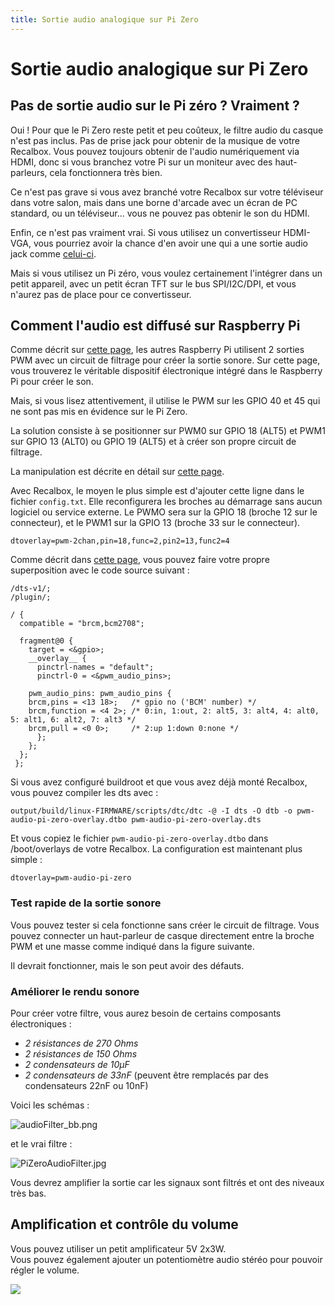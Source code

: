 ```yaml
---
title: Sortie audio analogique sur Pi Zero
---
```


# Sortie audio analogique sur Pi Zero

## Pas de sortie audio sur le Pi zéro ? Vraiment ?

Oui ! Pour que le Pi Zero reste petit et peu coûteux, le filtre audio du casque n'est pas inclus. Pas de prise jack pour obtenir de la musique de votre Recalbox. Vous pouvez toujours obtenir de l'audio numériquement via HDMI, donc si vous branchez votre Pi sur un moniteur avec des haut-parleurs, cela fonctionnera très bien.

Ce n'est pas grave si vous avez branché votre Recalbox sur votre téléviseur dans votre salon, mais dans une borne d'arcade avec un écran de PC standard, ou un téléviseur... vous ne pouvez pas obtenir le son du HDMI.

Enfin, ce n'est pas vraiment vrai. Si vous utilisez un convertisseur HDMI-VGA, vous pourriez avoir la chance d'en avoir une qui a une sortie audio jack comme [celui-ci](https://www.amazon.fr/dp/B075L812M3/).

Mais si vous utilisez un Pi zéro, vous voulez certainement l'intégrer dans un petit appareil, avec un petit écran TFT sur le bus SPI/I2C/DPI, et vous n'aurez pas de place pour ce convertisseur.

## Comment l'audio est diffusé sur Raspberry Pi

Comme décrit sur [cette page](https://learn.adafruit.com/introducing-the-raspberry-pi-zero/audio-outputs), les autres Raspberry Pi utilisent 2 sorties PWM avec un circuit de filtrage pour créer la sortie sonore. Sur cette page, vous trouverez le véritable dispositif électronique intégré dans le Raspberry Pi pour créer le son.

Mais, si vous lisez attentivement, il utilise le PWM sur les GPIO 40 et 45 qui ne sont pas mis en évidence sur le Pi Zero.

La solution consiste à se positionner sur PWM0 sur GPIO 18 \(ALT5\) et PWM1 sur GPIO 13 \(ALT0\) ou GPIO 19 \(ALT5\) et à créer son propre circuit de filtrage.

La manipulation est décrite en détail sur [cette page](https://learn.adafruit.com/adding-basic-audio-ouput-to-raspberry-pi-zero/pi-zero-pwm-audio).

Avec Recalbox, le moyen le plus simple est d'ajouter cette ligne dans le fichier `config.txt`. Elle reconfigurera les broches au démarrage sans aucun logiciel ou service externe. Le PWMO sera sur la GPIO 18 \(broche 12 sur le connecteur\), et le PWM1 sur la GPIO 13 \(broche 33 sur le connecteur\).

```text
dtoverlay=pwm-2chan,pin=18,func=2,pin2=13,func2=4
```

Comme décrit dans [cette page](https://hackaday.io/project/9467-piboy-zero/log/35090-pi-zero-pwm-audio-device-tree-overlay), vous pouvez faire votre propre superposition avec le code source suivant :

```text
/dts-v1/;
/plugin/;

/ {
  compatible = "brcm,bcm2708";

  fragment@0 {
    target = <&gpio>;
    __overlay__ {
      pinctrl-names = "default";
      pinctrl-0 = <&pwm_audio_pins>;

    pwm_audio_pins: pwm_audio_pins {
	brcm,pins = <13 18>;   /* gpio no ('BCM' number) */
	brcm,function = <4 2>; /* 0:in, 1:out, 2: alt5, 3: alt4, 4: alt0, 5: alt1, 6: alt2, 7: alt3 */
	brcm,pull = <0 0>;     /* 2:up 1:down 0:none */
      };
    };
  };
 };
```

Si vous avez configuré buildroot et que vous avez déjà monté Recalbox, vous pouvez compiler les dts avec :

```text
output/build/linux-FIRMWARE/scripts/dtc/dtc -@ -I dts -O dtb -o pwm-audio-pi-zero-overlay.dtbo pwm-audio-pi-zero-overlay.dts
```

Et vous copiez le fichier `pwm-audio-pi-zero-overlay.dtbo` dans /boot/overlays de votre Recalbox. La configuration est maintenant plus simple :

```text
dtoverlay=pwm-audio-pi-zero
```

### Test rapide de la sortie sonore

Vous pouvez tester si cela fonctionne sans créer le circuit de filtrage. Vous pouvez connecter un haut-parleur de casque directement entre la broche PWM et une masse comme indiqué dans la figure suivante.

Il devrait fonctionner, mais le son peut avoir des défauts.

### Améliorer le rendu sonore

Pour créer votre filtre, vous aurez besoin de certains composants électroniques :

* _2 résistances de 270 Ohms_
* _2 résistances de 150 Ohms_
* _2 condensateurs de 10µF_
* _2 condensateurs de 33nF_ \(peuvent être remplacés par des condensateurs 22nF ou 10nF\)

Voici les schémas :

![audioFilter\_bb.png](https://camo.githubusercontent.com/a8cdcb22c9c1ea3d74b9a19cebd2221f62505d78/687474703a2f2f696d616765732e6d6f726572652e65752f617564696f46696c7465725f62622e706e67)

et le vrai filtre :

![PiZeroAudioFilter.jpg](https://camo.githubusercontent.com/4340ee9cb7edbed9f0cf0086c3ac8d470ecaadd6/687474703a2f2f696d616765732e6d6f726572652e65752f50695a65726f417564696f46696c7465722e6a7067)

Vous devrez amplifier la sortie car les signaux sont filtrés et ont des niveaux très bas.

##  Amplification et contrôle du volume

Vous pouvez utiliser un petit amplificateur 5V 2x3W.  
Vous pouvez également ajouter un potentiomètre audio stéréo pour pouvoir régler le volume.

![](./image%20%2862%29.png)


